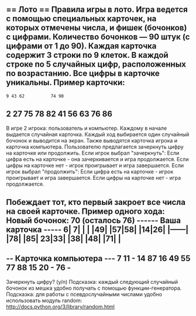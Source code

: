 == Лото ==
Правила игры в лото.
Игра ведется с помощью специальных карточек, на которых отмечены числа,
и фишек (бочонков) с цифрами.
Количество бочонков — 90 штук (с цифрами от 1 до 90).
Каждая карточка содержит 3 строки по 9 клеток. В каждой строке по 5 случайных цифр,
расположенных по возрастанию. Все цифры в карточке уникальны. Пример карточки:
--------------------------
    9 43 62          74 90
 2    27    75 78    82
   41 56 63     76      86
--------------------------
В игре 2 игрока: пользователь и компьютер. Каждому в начале выдается
случайная карточка.
Каждый ход выбирается один случайный бочонок и выводится на экран.
Также выводятся карточка игрока и карточка компьютера.
Пользователю предлагается зачеркнуть цифру на карточке или продолжить.
Если игрок выбрал "зачеркнуть":
	Если цифра есть на карточке - она зачеркивается и игра продолжается.
	Если цифры на карточке нет - игрок проигрывает и игра завершается.
Если игрок выбрал "продолжить":
	Если цифра есть на карточке - игрок проигрывает и игра завершается.
	Если цифры на карточке нет - игра продолжается.

Побеждает тот, кто первый закроет все числа на своей карточке.
Пример одного хода:
Новый бочонок: 70 (осталось 76)
------ Ваша карточка -----
 6| 7|  |  |  |49|  |57|58|
  |14|26|  |——|  |78|  |85|
23|33|  |38|  |48|  |71|  |
--------------------------
-- Карточка компьютера ---
 7 11     - 14    87
      16 49    55 77    88
   15 20     -       76  -
--------------------------
Зачеркнуть цифру? (y/n)
Подсказка: каждый следующий случайный бочонок из мешка удобно получать
с помощью функции-генератора.
Подсказка: для работы с псевдослучайными числами удобно использовать
модуль random: http://docs.python.org/3/library/random.html
